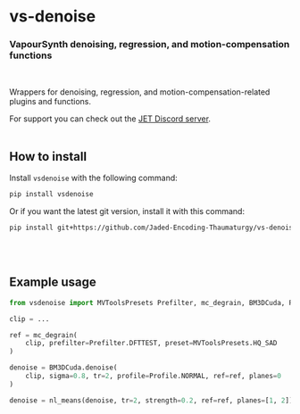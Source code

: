 # vs-denoise

### VapourSynth denoising, regression, and motion-compensation functions

<br>

Wrappers for denoising, regression, and motion-compensation-related plugins and functions.

For support you can check out the [JET Discord server](https://discord.gg/XTpc6Fa9eB). <br><br>

## How to install

Install `vsdenoise` with the following command:

```sh
pip install vsdenoise
```

Or if you want the latest git version, install it with this command:

```sh
pip install git+https://github.com/Jaded-Encoding-Thaumaturgy/vs-denoise.git
```

<br><br>

## Example usage

```py
from vsdenoise import MVToolsPresets Prefilter, mc_degrain, BM3DCuda, Profile, nl_means

clip = ...

ref = mc_degrain(
    clip, prefilter=Prefilter.DFTTEST, preset=MVToolsPresets.HQ_SAD
)

denoise = BM3DCuda.denoise(
    clip, sigma=0.8, tr=2, profile=Profile.NORMAL, ref=ref, planes=0
)

denoise = nl_means(denoise, tr=2, strength=0.2, ref=ref, planes=[1, 2])
```
